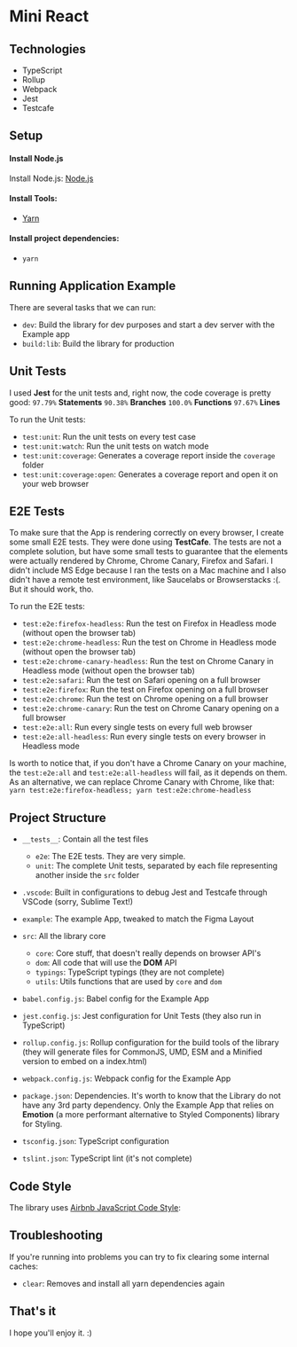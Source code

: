 # Mini React

## Technologies

- TypeScript
- Rollup
- Webpack
- Jest
- Testcafe

## Setup

#### Install Node.js
Install Node.js: [Node.js](https://nodejs.org/en/download/)


#### Install Tools:

- [Yarn](https://yarnpkg.com/lang/en/docs/install/#mac-stable)


#### Install project dependencies:

- `yarn`


## Running Application Example

There are several tasks that we can run:

- `dev`: Build the library for dev purposes and start a dev server with the Example app
- `build:lib`: Build the library for production


## Unit Tests

I used **Jest** for the unit tests and, right now, the code coverage is pretty good:
`97.79%` **Statements**
`90.38%` **Branches**
`100.0%` **Functions**
`97.67%` **Lines**

To run the Unit tests:

- `test:unit`: Run the unit tests on every test case
- `test:unit:watch`: Run the unit tests on watch mode
- `test:unit:coverage`: Generates a coverage report inside the `coverage` folder
- `test:unit:coverage:open`: Generates a coverage report and open it on your web browser


## E2E Tests

To make sure that the App is rendering correctly on every browser, I create some small E2E tests. They were done using **TestCafe**. The tests are not a complete solution, but have some small tests to guarantee that the elements were actually rendered by Chrome, Chrome Canary, Firefox and Safari. I didn't include MS Edge because I ran the tests on a Mac machine and I also didn't have a remote test environment, like Saucelabs or Browserstacks :(. But it should work, tho.

To run the E2E tests:

- `test:e2e:firefox-headless`: Run the test on Firefox in Headless mode (without open the browser tab)
- `test:e2e:chrome-headless`: Run the test on Chrome in Headless mode (without open the browser tab)
- `test:e2e:chrome-canary-headless`: Run the test on Chrome Canary in Headless mode (without open the browser tab)
- `test:e2e:safari`: Run the test on Safari opening on a full browser
- `test:e2e:firefox`: Run the test on Firefox opening on a full browser
- `test:e2e:chrome`: Run the test on Chrome opening on a full browser
- `test:e2e:chrome-canary`: Run the test on Chrome Canary opening on a full browser
- `test:e2e:all`: Run every single tests on every full web browser
- `test:e2e:all-headless`: Run every single tests on every browser in Headless mode

Is worth to notice that, if you don't have a Chrome Canary on your machine, the `test:e2e:all` and `test:e2e:all-headless` will fail, as it depends on them. As an alternative, we can replace Chrome Canary with Chrome, like that: `yarn test:e2e:firefox-headless; yarn test:e2e:chrome-headless`


## Project Structure

- `__tests__`: Contain all the test files
  - `e2e`: The E2E tests. They are very simple.
  - `unit`: The complete Unit tests, separated by each file representing another inside the `src` folder

- `.vscode`: Built in configurations to debug Jest and Testcafe through VSCode (sorry, Sublime Text!)
- `example`: The example App, tweaked to match the Figma Layout

- `src`: All the library core
  - `core`: Core stuff, that doesn't really depends on browser API's
  - `dom`: All code that will use the **DOM** API
  - `typings`: TypeScript typings (they are not complete)
  - `utils`: Utils functions that are used by `core` and `dom`

- `babel.config.js`: Babel config for the Example App
- `jest.config.js`: Jest configuration for Unit Tests (they also run in TypeScript)
- `rollup.config.js`: Rollup configuration for the build tools of the library (they will generate files for CommonJS, UMD, ESM and a Minified version to embed on a index.html)
- `webpack.config.js`: Webpack config for the Example App
- `package.json`: Dependencies. It's worth to know that the Library do not have any 3rd party dependency. Only the Example App that relies on **Emotion** (a more performant alternative to Styled Components) library for Styling.
- `tsconfig.json`: TypeScript configuration
- `tslint.json`: TypeScript lint (it's not complete)


## Code Style

The library uses [Airbnb JavaScript Code Style](https://github.com/airbnb/javascript):


## Troubleshooting

If you're running into problems you can try to fix clearing some internal caches:

- `clear`: Removes and install all yarn dependencies again


## That's it

I hope you'll enjoy it. :)
